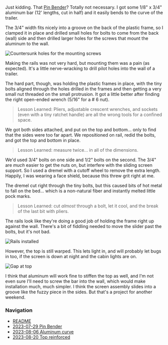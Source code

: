 Just kidding. That [Pin Bender](2023-07-29%20Pin%20Bender.md)? Totally not necessary. I got some 1/8" x 3/4" aluminum bar (12' lengths, cut in half) and it easily bends to the curve of the trailer.

The 3/4" width fits nicely into a groove on the back of the plastic frame, so I clamped it in place and drilled small holes for bolts to come from the back (wall) side and then drilled larger holes for the screws that mount the aluminum to the wall.

![Countersunk holes for the mounting screws](https://live.staticflickr.com/65535/53098753436_3a5e285286_c.jpg)

Making the rails was not very hard, but mounting them was a pain (as expected). It's a little nerve-wracking to drill pilot holes into the wall of a trailer.

The hard part, though, was holding the plastic frames in place, with the tiny bolts aligned through the holes drilled in the frames and then getting a very small nut threaded on the small protrusion. It got a little better after finding the right open-ended wrench (5/16" for a # 6 nut).

> Lesson Learned: Pliers, adjustable crescent wrenches, and sockets (even with a tiny ratchet handle) are all the wrong tools for a confined space.

We got both sides attached, and put on the top and bottom... only to find that the sides were too far apart. We repositioned on rail, redid the bolts, and got the top and bottom in place.

> Lesson Learned: measure twice... in all of the dimensions.

We'd used 3/4" bolts on one side and 1/2" bolts on the second. The 3/4" are _much_ easier to get the nuts on, but interfere with the sliding screen support. So I used a dremel with a cutoff wheel to remove the extra length. Happily, I was wearing a face shield, because this threw grit right at me.

The dremel cut right through the tiny bolts, but this caused bits of hot metal to fall on the bed... which is a non-natural fiber and instantly melted little pock marks.

> Lesson Learned: cut _almost_ through a bolt, let it cool, and the break of the last bit with pliers.

The rails look like they're doing a good job of holding the frame right up against the wall. There's a bit of fiddling needed to move the slider past the bolts, but it's not bad.

![Rails installed](https://live.staticflickr.com/65535/53099155935_4ae5a95e4c_c.jpg)

However, the top is still warped. This lets light in, and will probably let bugs in too, if the screen is down at night and the cabin lights are on.

![Gap at top](https://live.staticflickr.com/65535/53098188567_7e796aaac9_c.jpg)

I think that aluminum will work fine to stiffen the top as well, and I'm not even sure I'll need to screw the bar into the wall, which would make installation much, much simpler. I think the screen assembly slides into a groove like the fuzzy piece in the sides. But that's a project for another weekend.


### Navigation
* [README](README.md)
* [2023-07-29 Pin Bender](2023-07-29%20Pin%20Bender.md)
* [2023-08-06 Aluminum curve](2023-08-06%20Aluminum%20curve.md)
* [2023-08-20 Top reinforced](2023-08-20%20Top%20reinforced.md)

